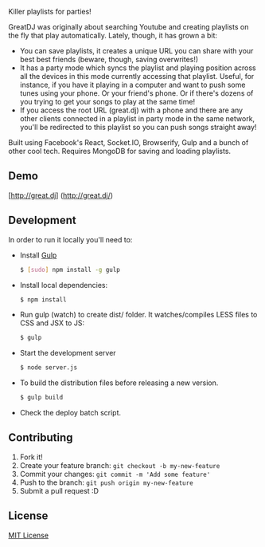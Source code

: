 Killer playlists for parties!

GreatDJ was originally about searching Youtube and creating playlists on the fly that play automatically.
Lately, though, it has grown a bit:

 * You can save playlists, it creates a unique URL you can share with your best best friends (beware, though, saving overwrites!)
 * It has a party mode which syncs the playlist and playing position across all the devices in this mode currently accessing that playlist. Useful, for instance, if you have it playing in a computer and want to push some tunes using your phone. Or your friend's phone. Or if there's dozens of you trying to get your songs to play at the same time!
 * If you access the root URL (great.dj) with a phone and there are any other clients connected in a playlist in party mode in the same network, you'll be redirected to this playlist so you can push songs straight away!

Built using Facebook's React, Socket.IO, Browserify, Gulp and a bunch of other cool tech.
Requires MongoDB for saving and loading playlists.

## Demo
[http://great.dj] (http://great.dj/)

## Development

In order to run it locally you'll need to:

* Install [Gulp](http://gulpjs.com/)

    ```sh
    $ [sudo] npm install -g gulp
    ```

* Install local dependencies:

    ```sh
    $ npm install
    ```

* Run gulp (watch) to create dist/ folder. It watches/compiles LESS files to CSS and JSX to JS:

    ```sh
    $ gulp
    ```

* Start the development server

    ```sh
    $ node server.js
    ```


* To build the distribution files before releasing a new version.

    ```sh
    $ gulp build
    ```

* Check the deploy batch script.

## Contributing

1. Fork it!
2. Create your feature branch: `git checkout -b my-new-feature`
3. Commit your changes: `git commit -m 'Add some feature'`
4. Push to the branch: `git push origin my-new-feature`
5. Submit a pull request :D

## License

[MIT License](http://opensource.org/licenses/MIT)
